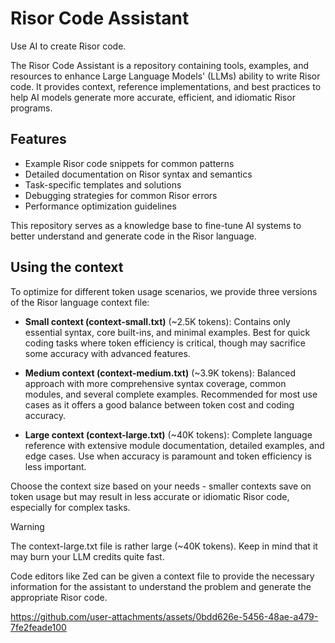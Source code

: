 # Risor Code Assistant

Use AI to create Risor code.

The Risor Code Assistant is a repository containing tools, examples, and resources to enhance Large Language Models' (LLMs) ability to write Risor code. It provides context, reference implementations, and best practices to help AI models generate more accurate, efficient, and idiomatic Risor programs.

## Features

- Example Risor code snippets for common patterns
- Detailed documentation on Risor syntax and semantics
- Task-specific templates and solutions
- Debugging strategies for common Risor errors
- Performance optimization guidelines

This repository serves as a knowledge base to fine-tune AI systems to better understand and generate code in the Risor language.

## Using the context

To optimize for different token usage scenarios, we provide three versions of the Risor language context file:

- **Small context (context-small.txt)** (~2.5K tokens): Contains only essential syntax, core built-ins, and minimal examples. Best for quick coding tasks where token efficiency is critical, though may sacrifice some accuracy with advanced features.

- **Medium context (context-medium.txt)** (~3.9K tokens): Balanced approach with more comprehensive syntax coverage, common modules, and several complete examples. Recommended for most use cases as it offers a good balance between token cost and coding accuracy.

- **Large context (context-large.txt)** (~40K tokens): Complete language reference with extensive module documentation, detailed examples, and edge cases. Use when accuracy is paramount and token efficiency is less important.

Choose the context size based on your needs - smaller contexts save on token usage but may result in less accurate or idiomatic Risor code, especially for complex tasks.

> [!WARNING]
> The context-large.txt file is rather large (~40K tokens). Keep in mind that it may burn your LLM credits quite fast.

Code editors like Zed can be given a context file to provide the necessary information for the assistant to understand the problem and generate the appropriate Risor code.

https://github.com/user-attachments/assets/0bdd626e-5456-48ae-a479-7fe2feade100
